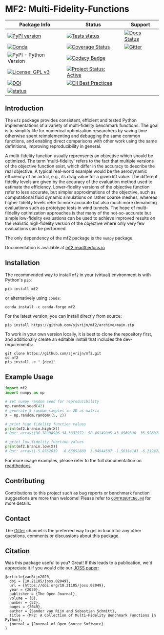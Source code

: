 # MF2: Multi-Fidelity-Functions

| Package Info                                 | Status                                                | Support                            |
|----------------------------------------------|-------------------------------------------------------|------------------------------------|
| [![PyPI version][PyPI-badge]][PyPI-url]      | [![Tests status][tests-badge]][actions-page]          | [![Docs Status][docs-badge]][docs] |
| [![Conda][conda-badge]][conda-url]           | [![Coverage Status][coveralls-badge]][coveralls]      | [![Gitter][gitter-badge]][gitter]  |
| ![PyPI - Python Version][PyPI-python-badge]  | [![Codacy Badge][codacy-badge]][codacy-url]           |                                    |
| [![License: GPL v3][license-badge]][license] | [![Project Status: Active][devstate-badge]][devstate] |                                    |
| [![DOI][Zenodo-badge]][Zenodo-url]           | [![CII Best Practices][cii-badge]][cii-url]           |                                    |
| [![status][JOSS-badge]][JOSS paper]          |                                                       |                                    |

## Introduction

The `mf2` package provides consistent, efficient and tested Python
implementations of a variety of multi-fidelity benchmark functions. The goal is
to simplify life for numerical optimization researchers by saving time otherwise
spent reimplementing and debugging the same common functions, and enabling
direct comparisons with other work using the same definitions, improving
reproducibility in general.

A multi-fidelity function usually reprensents an objective which should be
optimized. The term 'multi-fidelity' refers to the fact that multiple versions
of the objective function exist, which differ in the accuracy to describe the
real objective. A typical real-world example would be the aerodynamic
efficiency of an airfoil, e.g., its drag value for a given lift value. The
different fidelity levels are given by the accuracy of the evaluation method
used to estimate the efficiency. Lower-fidelity versions of the objective
function refer to less accurate, but simpler approximations of the objective,
such as computational fluid dynamic simulations on rather coarse meshes,
whereas higher fidelity levels refer to more accurate but also much more
demanding evaluations such as prototype tests in wind tunnels. The hope of
multi-fildelity optimization approaches is that many of the not-so-accurate but
simple low-fidelity evaluations can be used to achieve improved results on the
realistic high-fidelity version of the objective where only very few
evaluations can be performed.

The only dependency of the mf2 package is the `numpy` package.

Documentation is available at [mf2.readthedocs.io][docs]

## Installation

The recommended way to install `mf2` in your (virtual) environment is with
Python's `pip`:
```
pip install mf2
```
or alternatively using `conda`:
```
conda install -c conda-forge mf2
```

For the latest version, you can install directly from source:
```
pip install https://github.com/sjvrijn/mf2/archive/main.zip
```

To work in your own version locally, it is best to clone the repository first,
and additionally create an editable install that includes the dev-requirements:
```
git clone https://github.com/sjvrijn/mf2.git
cd mf2
pip install -e ".[dev]"
```

## Example Usage

```python
import mf2
import numpy as np

# set numpy random seed for reproducibility
np.random.seed(42)
# generate 5 random samples in 2D as matrix
X = np.random.random((5, 2))

# print high fidelity function values
print(mf2.branin.high(X))
# Out: array([36.78994906 34.3332972  50.48149005 43.0569396  35.5268224 ])

# print low fidelity function values
print(mf2.branin.low(X))
# Out: array([-5.8762639  -6.66852889  3.84944507 -1.56314141 -6.23242223])
```

For more usage examples, please refer to the full documentation on
[readthedocs][docs].

## Contributing

Contributions to this project such as bug reports or benchmark function
suggestions are more than welcome! Please refer to
[``CONTRIBUTING.md``][CONTRIBUTING.md] for more details.

## Contact

The [Gitter][gitter] channel is the preferred way to get in touch for any other
questions, comments or discussions about this package.

## Citation

Was this package useful to you? Great! If this leads to a publication, we'd
appreciate it if you would cite our [JOSS paper]:

```
@article{vanRijn2020,
  doi = {10.21105/joss.02049},
  url = {https://doi.org/10.21105/joss.02049},
  year = {2020},
  publisher = {The Open Journal},
  volume = {5},
  number = {52},
  pages = {2049},
  author = {Sander van Rijn and Sebastian Schmitt},
  title = {MF2: A Collection of Multi-Fidelity Benchmark Functions in Python},
  journal = {Journal of Open Source Software}
}
```

[PyPI-url]:             https://badge.fury.io/py/mf2
[conda-url]:            https://anaconda.org/conda-forge/mf2
[license]:              https://www.gnu.org/licenses/gpl-3.0
[Zenodo-url]:           https://doi.org/10.5281/zenodo.4540752
[JOSS paper]:           https://joss.theoj.org/papers/10.21105/joss.02049

[actions-page]:         https://github.com/sjvrijn/mf2/actions
[coveralls]:            https://coveralls.io/github/sjvrijn/mf2?branch=main
[codacy-url]:           https://app.codacy.com/gh/sjvrijn/mf2/dashboard
[devstate]:             https://www.repostatus.org/#inactive
[cii-url]:              https://bestpractices.coreinfrastructure.org/projects/4231

[docs]:                 https://mf2.readthedocs.io/en/latest/?badge=latest
[gitter]:               https://gitter.im/pymf2/community

[CONTRIBUTING.md]:      https://github.com/sjvrijn/mf2/blob/master/CONTRIBUTING.md

[PyPI-badge]:           https://badge.fury.io/py/mf2.svg
[conda-badge]:          https://img.shields.io/conda/v/conda-forge/mf2
[PyPI-python-badge]:    https://img.shields.io/pypi/pyversions/mf2
[license-badge]:        https://img.shields.io/badge/License-GPLv3-blue.svg
[Zenodo-badge]:         https://zenodo.org/badge/DOI/10.5281/zenodo.4540752.svg
[JOSS-badge]:           https://joss.theoj.org/papers/10.21105/joss.02049/status.svg
[tests-badge]:          https://github.com/sjvrijn/mf2/workflows/tests/badge.svg
[coveralls-badge]:      https://coveralls.io/repos/github/sjvrijn/mf2/badge.svg?branch=main
[codacy-badge]:         https://api.codacy.com/project/badge/Grade/54144e7d406b4558a14996b06a89adf8
[devstate-badge]:       https://www.repostatus.org/badges/latest/inactive.svg
[cii-badge]:            https://bestpractices.coreinfrastructure.org/projects/4231/badge
[docs-badge]:           https://readthedocs.org/projects/mf2/badge/?version=latest
[gitter-badge]:         https://badges.gitter.im/pymf2/community.svg

